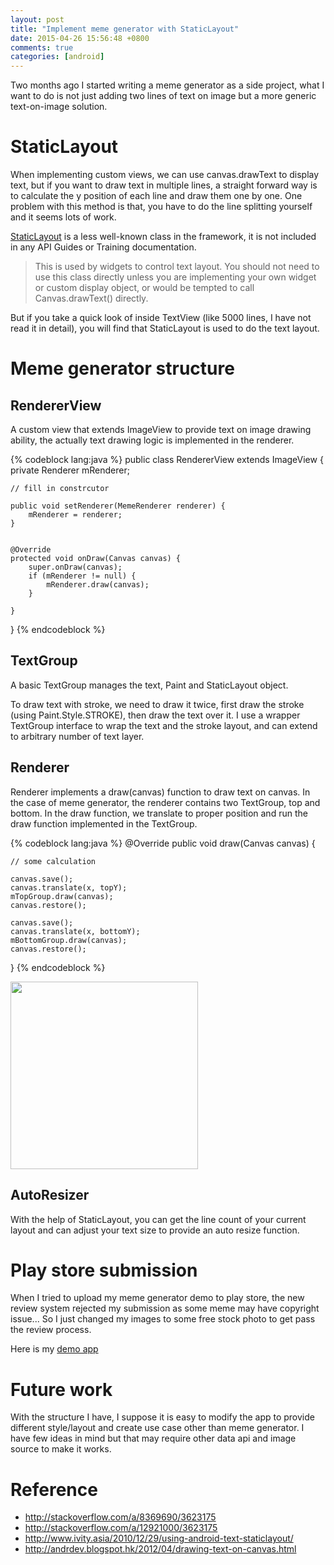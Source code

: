 ```yaml
---
layout: post
title: "Implement meme generator with StaticLayout"
date: 2015-04-26 15:56:48 +0800
comments: true
categories: [android]
---
```



Two months ago I started writing a meme generator as a side project, what I want to do is not just adding two lines of text on image but a more generic text-on-image solution. 

# StaticLayout 

When implementing custom views, we can use canvas.drawText to display text, but if you want to draw text in multiple lines, a straight forward way is to calculate the y position of each line and draw them one by one. One problem with this method is that, you have to do the line splitting yourself and it seems lots of work.

[StaticLayout](https://developer.android.com/reference/android/text/StaticLayout.html) is a less well-known class in the framework, it is not included in any API Guides or Training documentation. 

> This is used by widgets to control text layout. You should not need to use this class directly unless you are implementing your own widget or custom display object, or would be tempted to call Canvas.drawText() directly.

But if you take a quick look of inside TextView (like 5000 lines, I have not read it in detail), you will find that StaticLayout is used to do the text layout.

# Meme generator structure

## RendererView

A custom view that extends ImageView to provide text on image drawing ability, the actually text drawing logic is implemented in the renderer.

{% codeblock lang:java %}
public class RendererView extends ImageView {
    private Renderer mRenderer;

    // fill in constrcutor
    
    public void setRenderer(MemeRenderer renderer) {
        mRenderer = renderer;
    }


    @Override
    protected void onDraw(Canvas canvas) {
        super.onDraw(canvas);
        if (mRenderer != null) {
            mRenderer.draw(canvas);
        }

    }
}
{% endcodeblock %}

## TextGroup

A basic TextGroup manages the text, Paint and StaticLayout object. 

To draw text with stroke, we need to draw it twice, first draw the stroke (using Paint.Style.STROKE), then draw the text over it. I use a wrapper TextGroup interface to wrap the text and the stroke layout, and can extend to arbitrary number of text layer.


## Renderer

Renderer implements a draw(canvas) function to draw text on canvas. In the case of meme generator, the renderer contains two TextGroup, top and bottom. In the draw function, we translate to proper position and run the draw function implemented in the TextGroup.

{% codeblock lang:java %}
@Override
public void draw(Canvas canvas) {

    // some calculation

    canvas.save();
    canvas.translate(x, topY);
    mTopGroup.draw(canvas);
    canvas.restore();

    canvas.save();
    canvas.translate(x, bottomY);
    mBottomGroup.draw(canvas);
    canvas.restore();

}
{% endcodeblock %}

<img src="{{root_url}}/images/posts/20150426/meme-1.jpg" width="300px" />

## AutoResizer

With the help of StaticLayout, you can get the line count of your current layout and can adjust your text size to provide an auto resize function.


# Play store submission

When I tried to upload my meme generator demo to play store, the new review system rejected my submission as some meme may have copyright issue... So I just changed my images to some free stock photo to get pass the review process.

Here is my [demo app](https://play.google.com/store/apps/details?id=io.github.billynyh.meme)



# Future work

With the structure I have, I suppose it is easy to modify the app to provide different style/layout and create use case other than meme generator. I have few ideas in mind but that may require other data api and image source to make it works.



# Reference

* http://stackoverflow.com/a/8369690/3623175
* http://stackoverflow.com/a/12921000/3623175
* http://www.ivity.asia/2010/12/29/using-android-text-staticlayout/
* http://andrdev.blogspot.hk/2012/04/drawing-text-on-canvas.html

